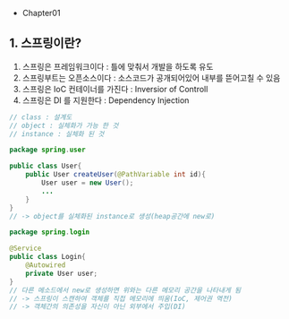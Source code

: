 -   Chapter01

## 1. 스프링이란?

1.  스프링은 프레임워크이다 : 틀에 맞춰서 개발을 하도록 유도
2.  스프링부트는 오픈소스이다 : 소스코드가 공개되어있어 내부를 뜯어고칠 수 있음
3.  스프링은 IoC 컨테이너를 가진다 : Inversior of Controll
4.  스프링은 DI 를 지원한다 : Dependency Injection

```java
// class : 설계도
// object : 실체화가 가능 한 것
// instance : 실체화 된 것

package spring.user

public class User{
    public User createUser(@PathVariable int id){
        User user = new User();
        ...
    }
}
// -> object를 실체화된 instance로 생성(heap공간에 new로)

package spring.login

@Service
public class Login{
    @Autowired
    private User user;
}
// 다른 메소드에서 new로 생성하면 위와는 다른 메모리 공간을 나타내게 됨
// -> 스프링이 스캔하여 객체를 직접 메모리에 띄움(IoC, 제어권 역전)
// -> 객체간의 의존성을 자신이 아닌 외부에서 주입(DI)
```
